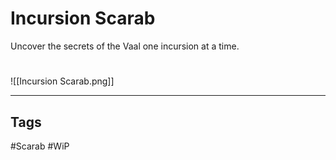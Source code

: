 # Incursion Scarab
Uncover the secrets of the Vaal one incursion at a time.

#
![[Incursion Scarab.png]]

---
## Tags
#Scarab
#WiP 